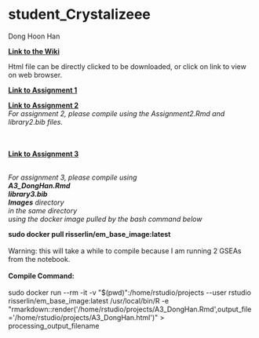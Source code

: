 # student_Crystalizeee
Dong Hoon Han

[**Link to the Wiki**](https://github.com/bcb420-2020/student_Crystalizeee-/wiki)<br>

Html file can be directly clicked to be downloaded, or click on link to view on web browser.

[**Link to Assignment 1**](https://htmlpreview.github.io/?https://github.com/bcb420-2020/student_Crystalizeee-/blob/master/Assignment_1_Data_Pre_Processing.html)<br>


[**Link to Assignment 2**](https://htmlpreview.github.io/?https://github.com/bcb420-2020/student_Crystalizeee-/blob/master/Assignment_2_TORA.html)<br>
*For assignment 2, please compile using the Assignment2.Rmd and library2.bib files.*


<br><br>
[**Link to Assignment 3**](https://htmlpreview.github.io/?https://github.com/bcb420-2020/student_Crystalizeee-/blob/master/A3_DongHan.html#enrichment_map_in_cytoscape)<br><br>

*For assignment 3, please compile using <br>
**A3_DongHan.Rmd** <br>
**library3.bib** <br>
**Images** directory <br>
in the same directory <br>
using the docker image pulled by the bash command below*

**sudo docker pull risserlin/em_base_image:latest**
<br><br>
Warning: this will take a while to compile because I am running 2 GSEAs from the notebook.
<br><br>
**Compile Command:**
<br><br>
sudo docker run --rm -it -v "$(pwd)":/home/rstudio/projects --user rstudio risserlin/em_base_image:latest /usr/local/bin/R -e "rmarkdown::render('/home/rstudio/projects/A3_DongHan.Rmd',output_file='/home/rstudio/projects/A3_DongHan.html')" > processing_output_filename
